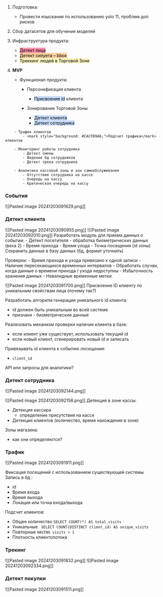 1. Подготовка:
    - Провести изыскания по использованию yolo 11, проблем доп рисков


2. Сбор датасетов для обучения моделей


3. Инфраструктура продукта:
    - <mark style="background: #FF5582A6;">Детект лица</mark>
    - <mark style="background: #FFB86CA6;">Детект силуета – bbox</mark>
    - <mark style="background: #FFF3A3A6;">Треккинг людей в Торговой Зоне</mark>


4. **MVP**
    - Функционал продукта:
        - Персонификация клиента
            - <mark style="background: #ADCCFFA6;">Присвоение id</mark> клиента

        - Зонирование Торговой Зоны
            - <mark style="background: #ADCCFFA6;">Детект клиента</mark>
            - <mark style="background: #ADCCFFA6;">Детект сотрудника
</mark>

        - Трафик клиентов
            - <mark style="background: #CACFD9A6;">Подсчет трафика</mark> клиентов

        - Мониторинг работы сотрудника
            - Детект смены
            - Ведение бд сотрудников
            - Детект трека сотрудника

        - Аналитика кассовой зоны и зон самообслуживания
            - Отсутствие сотрудника на кассе
            - Очередь на кассу
            - Критическая очередь на кассу


### **События**
![[Pasted image 20241203091629.png]]

### **Детект клиента**

![[Pasted image 20241203090955.png]]
![[Pasted image 20241203092010.png]]
Разработать модуль для приема данных о событии:
	- Детект посетителя 
		 - обработка биометрических данных (веха 2)
    - Время прихода
    - Время ухода 
    - Точка посещения (id зоны)
Сохранить  данные в базу данных (бд, формат уточнить)

Проверки:
	- Время прихода и ухода привязано к одной записи 
    - Наличие пересекающихся временных интервалов
    - Обработать случаи, когда данные о времени прихода / ухода недоступны
    - Избыточность хранения данных
     - Невалидные временные метки


![[Pasted image 20241203091700.png]]
Присвоение ID клиенту по уникальным свойствам лица (почему так?)

Разработать алгоритм генерации уникального id клиента:
- id должен быть уникальным во всей системе
- признаки - биометрические данные 

Реализовать механизм проверки наличия клиента в базе:
- если клиент уже существует, использовать текущий id
- если новый клиент, сгенерировать новый id и записать 

Привязывать id клиента к событию *посещения*:
- `client_id`

API или запросы для аналитики?

### **Детект сотрудника** 

![[Pasted image 20241203092144.png]]

![[Pasted image 20241203092158.png]]
Детекция в зоне кассы:
 - Детекция кассира
	 - определение присутствия на кассе
 - Детекция клиентов (количество, время нахождения в зоне)

Зоны магазина:
- как они определяются?


### **Трафик**

![[Pasted image 20241203091911.png]]

Фиксация посещений с использованием существующей системы
Запись в бд :
- id
- Время входа
- Время выхода
- Локация или точка входа/выхода

Подсчет клиентов:
* Общее количество ```SELECT COUNT(*) AS total_visits```
* Уникальные ``` SELECT COUNT(DISTINCT client_id) AS unique_visits```
* Повторные ```HAVING visits > 1```
* Плотность клиентопотока


### Трекинг 

![[Pasted image 20241203091832.png]]
![[Pasted image 20241203092334.png]]

### **Детект покупки** 

![[Pasted image 20241203091511.png]]


